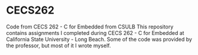 # CECS262
Code from CECS 262 - C for Embedded from CSULB
This repository contains assignments I completed during CECS 262 - C for Embedded at California State University - Long Beach.
Some of the code was provided by the professor, but most of it I wrote myself.
